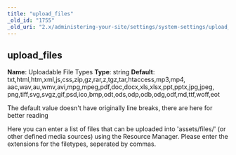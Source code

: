 ```yaml
---
title: "upload_files"
_old_id: "1755"
_old_uri: "2.x/administering-your-site/settings/system-settings/upload_files"
---
```


## upload\_files

 **Name**: Uploadable File Types 
**Type**: string 
**Default**: txt,html,htm,xml,js,css,zip,gz,rar,z,tgz,tar,htaccess,mp3,mp4,
 aac,wav,au,wmv,avi,mpg,mpeg,pdf,doc,docx,xls,xlsx,ppt,pptx,jpg,jpeg,
 png,tiff,svg,svgz,gif,psd,ico,bmp,odt,ods,odp,odb,odg,odf,md,ttf,woff,eot

 The default value doesn't have originally line breaks, there are here for better reading 

 Here you can enter a list of files that can be uploaded into 'assets/files/' (or other defined media sources) using the Resource Manager. Please enter the extensions for the filetypes, seperated by commas.